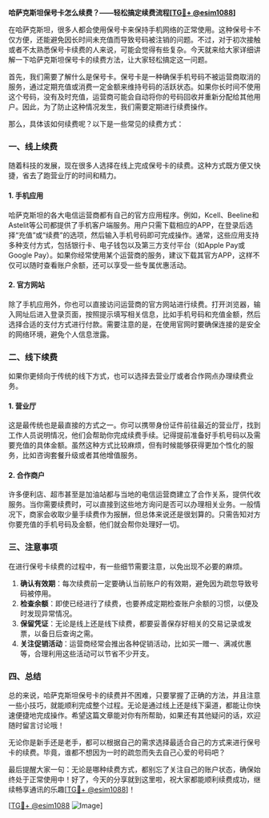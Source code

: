 **哈萨克斯坦保号卡怎么续费？——轻松搞定续费流程[[TG💪+ @esim1088](https://t.me/s/esim1088)]**

在哈萨克斯坦，很多人都会使用保号卡来保持手机网络的正常使用。这种保号卡不仅方便，还能避免因长时间未充值而导致号码被注销的问题。不过，对于初次接触或者不太熟悉保号卡续费的人来说，可能会觉得有些复杂。今天就来给大家详细讲解一下哈萨克斯坦保号卡的续费方法，让大家轻松搞定这一问题。

首先，我们需要了解什么是保号卡。保号卡是一种确保手机号码不被运营商取消的服务，通过定期充值或消费一定金额来维持号码的活跃状态。如果你长时间不使用这个号码，没有及时充值，运营商可能会自动将你的号码回收并重新分配给其他用户。因此，为了防止这种情况发生，我们需要定期进行续费操作。

那么，具体该如何续费呢？以下是一些常见的续费方式：

### **一、线上续费**
随着科技的发展，现在很多人选择在线上完成保号卡的续费。这种方式既方便又快捷，省去了跑营业厅的时间和精力。

#### **1. 手机应用**
哈萨克斯坦的各大电信运营商都有自己的官方应用程序。例如，Kcell、Beeline和Astelit等公司都提供了手机客户端服务。用户只需下载相应的APP，在登录后选择“充值”或“续费”的选项，然后输入手机号码即可完成操作。通常，这些应用支持多种支付方式，包括银行卡、电子钱包以及第三方支付平台（如Apple Pay或Google Pay）。如果你经常使用某个运营商的服务，建议下载其官方APP，这样不仅可以随时查看账户余额，还可以享受一些专属优惠活动。

#### **2. 官方网站**
除了手机应用外，你也可以直接访问运营商的官方网站进行续费。打开浏览器，输入网址后进入登录页面，按照提示填写相关信息，比如手机号码和充值金额，然后选择合适的支付方式进行付款。需要注意的是，在使用官网时要确保连接的是安全的网络环境，避免个人信息泄露。

### **二、线下续费**
如果你更倾向于传统的线下方式，也可以选择去营业厅或者合作网点办理续费业务。

#### **1. 营业厅**
这是最传统也是最直接的方式之一。你可以携带身份证件前往最近的营业厅，找到工作人员说明情况，他们会帮助你完成续费手续。记得提前准备好手机号码以及需要充值的具体金额。虽然这种方式比较麻烦，但有时候能够获得更加个性化的服务，比如咨询套餐升级或者其他增值服务。

#### **2. 合作商户**
许多便利店、超市甚至是加油站都与当地的电信运营商建立了合作关系，提供代收服务。当你需要续费时，可以直接到这些地方询问是否可以办理相关业务。一般情况下，商家会收取少量手续费作为报酬，但总体来说还是很划算的。只需告知对方你要充值的手机号码及金额，他们就会帮你处理好一切。

### **三、注意事项**
在进行保号卡续费的过程中，有一些细节需要注意，以免出现不必要的麻烦。

1. **确认有效期**：每次续费前一定要确认当前账户的有效期，避免因为疏忽导致号码被停用。
2. **检查余额**：即使已经进行了续费，也要养成定期检查账户余额的习惯，以便及时发现异常情况。
3. **保留凭证**：无论是线上还是线下续费，都要妥善保存好相关的交易记录或发票，以备日后查询之需。
4. **关注促销活动**：运营商经常会推出各种促销活动，比如买一赠一、满减优惠等，合理利用这些活动可以节省不少开支。

### **四、总结**
总的来说，哈萨克斯坦保号卡的续费并不困难，只要掌握了正确的方法，并且注意一些小技巧，就能顺利完成整个过程。无论是通过线上还是线下渠道，都能让你快速便捷地完成操作。希望这篇文章能对你有所帮助，如果还有其他疑问的话，欢迎随时留言讨论哦！

无论你是新手还是老手，都可以根据自己的需求选择最适合自己的方式来进行保号卡的续费。毕竟，谁都不想因为一时的疏忽而失去自己心爱的号码吧？

最后提醒大家一句：无论是哪种续费方式，都别忘了关注自己的账户状态，确保始终处于正常使用中！好了，今天的分享就到这里啦，祝大家都能顺利续费成功，继续畅享通讯的乐趣[[TG💪+ @esim1088](https://t.me/s/esim1088)]！

[[TG💪+ @esim1088](https://t.me/s/esim1088) ![Image](https://i.postimg.cc/4NQfJmqS/Snipaste-2025-05-13-00-14-12.png)]